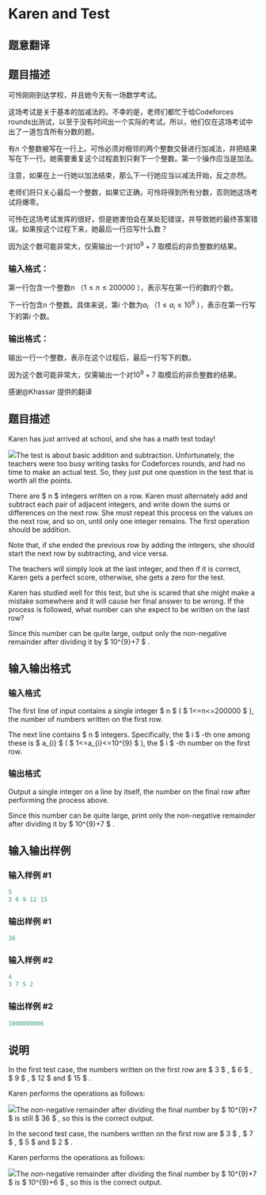 # Karen and Test

## 题意翻译

## 题目描述

可怜刚刚到达学校，并且她今天有一场数学考试。

这场考试是关于基本的加减法的。不幸的是，老师们都忙于给Codeforces rounds出测试，以至于没有时间出一个实际的考试。所以，他们仅在这场考试中出了一道包含所有分数的题。

有$n$ 个整数被写在一行上。可怜必须对相邻的两个整数交替进行加减法，并把结果写在下一行。她需要重复这个过程直到只剩下一个整数。第一个操作应当是加法。

注意，如果在上一行她以加法结束，那么下一行她应当以减法开始，反之亦然。

老师们将只关心最后一个整数，如果它正确，可怜将得到所有分数，否则她这场考试将爆零。

可怜在这场考试发挥的很好，但是她害怕会在某处犯错误，并导致她的最终答案错误。如果按这个过程下来，她最后一行应写什么数？

因为这个数可能非常大，仅需输出一个对$10^9+7$ 取模后的非负整数的结果。

### 输入格式：

第一行包含一个整数$n$ （$1\leq n\leq200000$ ），表示写在第一行的数的个数。

下一行包含$n$ 个整数。具体来说，第$i$ 个数为$a_i$ （$1\leq a_i\leq10^9$ ），表示在第一行写下的第$i$ 个数。

### 输出格式：

输出一行一个整数，表示在这个过程后，最后一行写下的数。

因为这个数可能非常大，仅需输出一个对$10^9+7$ 取模后的非负整数的结果。

感谢@Khassar 提供的翻译

## 题目描述

Karen has just arrived at school, and she has a math test today!

![](https://cdn.luogu.com.cn/upload/vjudge_pic/CF815B/5bba5a70dc5ed9bfe1ecdd4df178072431bc5fd5.png)The test is about basic addition and subtraction. Unfortunately, the teachers were too busy writing tasks for Codeforces rounds, and had no time to make an actual test. So, they just put one question in the test that is worth all the points.

There are $ n $ integers written on a row. Karen must alternately add and subtract each pair of adjacent integers, and write down the sums or differences on the next row. She must repeat this process on the values on the next row, and so on, until only one integer remains. The first operation should be addition.

Note that, if she ended the previous row by adding the integers, she should start the next row by subtracting, and vice versa.

The teachers will simply look at the last integer, and then if it is correct, Karen gets a perfect score, otherwise, she gets a zero for the test.

Karen has studied well for this test, but she is scared that she might make a mistake somewhere and it will cause her final answer to be wrong. If the process is followed, what number can she expect to be written on the last row?

Since this number can be quite large, output only the non-negative remainder after dividing it by $ 10^{9}+7 $ .

## 输入输出格式

### 输入格式

The first line of input contains a single integer $ n $ ( $ 1<=n<=200000 $ ), the number of numbers written on the first row.

The next line contains $ n $ integers. Specifically, the $ i $ -th one among these is $ a_{i} $ ( $ 1<=a_{i}<=10^{9} $ ), the $ i $ -th number on the first row.

### 输出格式

Output a single integer on a line by itself, the number on the final row after performing the process above.

Since this number can be quite large, print only the non-negative remainder after dividing it by $ 10^{9}+7 $ .

## 输入输出样例

### 输入样例 #1

```cpp
5
3 6 9 12 15

```
### 输出样例 #1

```cpp
36

```
### 输入样例 #2

```cpp
4
3 7 5 2

```
### 输出样例 #2

```cpp
1000000006

```
## 说明

In the first test case, the numbers written on the first row are $ 3 $ , $ 6 $ , $ 9 $ , $ 12 $ and $ 15 $ .

Karen performs the operations as follows:

![](https://cdn.luogu.com.cn/upload/vjudge_pic/CF815B/4522a336e6e45834aaa7e608977c841b6ddf6cd9.png)The non-negative remainder after dividing the final number by $ 10^{9}+7 $ is still $ 36 $ , so this is the correct output.

In the second test case, the numbers written on the first row are $ 3 $ , $ 7 $ , $ 5 $ and $ 2 $ .

Karen performs the operations as follows:

![](https://cdn.luogu.com.cn/upload/vjudge_pic/CF815B/e171da4a18873b671d34c6007d04d2eae5fdb6e6.png)The non-negative remainder after dividing the final number by $ 10^{9}+7 $ is $ 10^{9}+6 $ , so this is the correct output.

